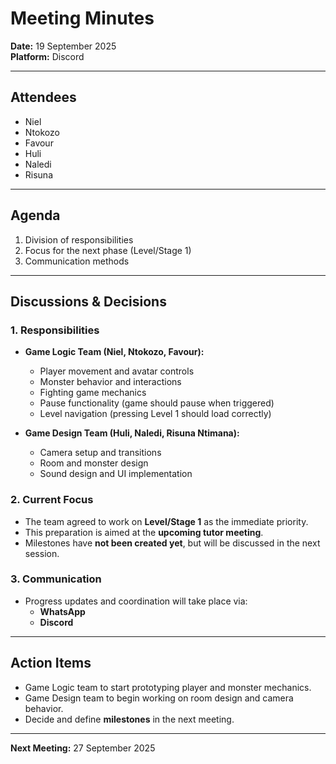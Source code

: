 # Meeting Minutes  
**Date:** 19 September 2025  
**Platform:** Discord  

---

## Attendees
- Niel  
- Ntokozo  
- Favour  
- Huli  
- Naledi  
- Risuna 
---

## Agenda
1. Division of responsibilities  
2. Focus for the next phase (Level/Stage 1)  
3. Communication methods  

---

## Discussions & Decisions  

### 1. Responsibilities  
- **Game Logic Team (Niel, Ntokozo, Favour):**  
  - Player movement and avatar controls  
  - Monster behavior and interactions  
  - Fighting game mechanics  
  - Pause functionality (game should pause when triggered)  
  - Level navigation (pressing Level 1 should load correctly)  

- **Game Design Team (Huli, Naledi, Risuna Ntimana):**  
  - Camera setup and transitions  
  - Room and monster design  
  - Sound design and UI implementation 

### 2. Current Focus  
- The team agreed to work on **Level/Stage 1** as the immediate priority.  
- This preparation is aimed at the **upcoming tutor meeting**.  
- Milestones have **not been created yet**, but will be discussed in the next session.  

### 3. Communication  
- Progress updates and coordination will take place via:  
  - **WhatsApp**  
  - **Discord**  

---

## Action Items  
- Game Logic team to start prototyping player and monster mechanics.  
- Game Design team to begin working on room design and camera behavior.   
- Decide and define **milestones** in the next meeting.  

---

**Next Meeting:** 27 September 2025 
